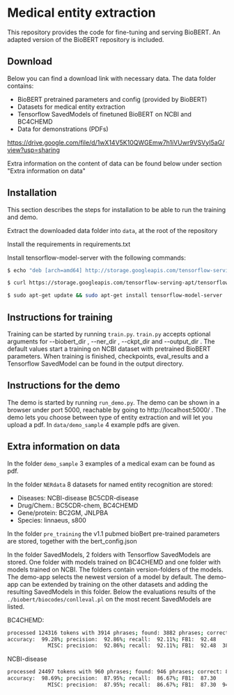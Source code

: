 # Medical entity extraction
This repository provides the code for fine-tuning and serving BioBERT. An adapted version of the BioBERT repository is included.


## Download
Below you can find a download link with necessary data. The data folder contains:
* BioBERT pretrained parameters and config (provided by BioBERT)
* Datasets for medical entity extraction
* Tensorflow SavedModels of finetuned BioBERT on NCBI and BC4CHEMD
* Data for demonstrations (PDFs)

https://drive.google.com/file/d/1wX14V5K10QWGEmw7h1iVUwr9VSVyI5aG/view?usp=sharing

Extra information on the content of data can be found below under section "Extra information on data"

## Installation
This section describes the steps for installation to be able to run the training and demo.

Extract the downloaded data folder into `data`, at the root of the repository

Install the requirements in requirements.txt

Install tensorflow-model-server with the following commands:

```bash
$ echo "deb [arch=amd64] http://storage.googleapis.com/tensorflow-serving-apt stable tensorflow-model-server tensorflow-model-server-universal" | sudo tee /etc/apt/sources.list.d/tensorflow-serving.list

$ curl https://storage.googleapis.com/tensorflow-serving-apt/tensorflow-serving.release.pub.gpg | sudo apt-key add -

$ sudo apt-get update && sudo apt-get install tensorflow-model-server
```

## Instructions for training
Training can be started by running `train.py`. `train.py` accepts optional arguments for
--biobert_dir , --ner_dir , --ckpt_dir and --output_dir . The default values start a training on NCBI dataset with pretrained BioBERT parameters. When training is finished, checkpoints, eval_results and
a Tensorflow SavedModel can be found in the output directory.

## Instructions for the demo
The demo is started by running `run_demo.py`. The demo can be shown in a browser under port 5000,
reachable by going to http://localhost:5000/ . The demo lets you choose between type of entity extraction and
will let you upload a pdf. In `data/demo_sample` 4 example pdfs are given.

## Extra information on data

In the folder `demo_sample` 3 examples of a medical exam can be found as pdf.

In the folder `NERdata` 8 datasets for named entity recognition are stored:
* Diseases: NCBI-disease BC5CDR-disease
* Drug/Chem.: BC5CDR-chem, BC4CHEMD
* Gene/protein: BC2GM, JNLPBA
* Species: linnaeus, s800

In the folder `pre_training` the v1.1 pubmed bioBert pre-trained parameters are stored, together with the bert_config.json

In the folder SavedModels, 2 folders with Tensorflow SavedModels are stored. One folder with models trained on BC4CHEMD and one folder with models trained on NCBI. The folders contain version-folders of the models. The demo-app selects the newest version of a model by default. The demo-app can be extended by training on the other datasets and adding the resulting SavedModels in this folder. Below the evaluations results of the `./biobert/biocodes/conlleval.pl` on the most recent SavedModels are listed.

BC4CHEMD:

```bash
processed 124316 tokens with 3914 phrases; found: 3882 phrases; correct: 3605.
accuracy:  99.28%; precision:  92.86%; recall:  92.11%; FB1:  92.48
             MISC: precision:  92.86%; recall:  92.11%; FB1:  92.48  3882

```

NCBI-disease

```bash
processed 24497 tokens with 960 phrases; found: 946 phrases; correct: 832.
accuracy:  98.69%; precision:  87.95%; recall:  86.67%; FB1:  87.30
             MISC: precision:  87.95%; recall:  86.67%; FB1:  87.30  946

```

